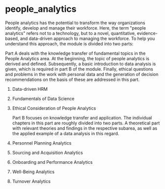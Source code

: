# people_analytics
People analytics has the potential to transform the way organizations identify, develop and manage their workforce. Here, the term "people analytics" refers not to a technology, but to a novel, quantitative, evidence-based, and data-driven approach to managing the workforce. To help you understand this approach, the module is divided into two parts:

  Part A deals with the knowledge transfer of fundamental topics in the People Analytics area. At the beginning, the topic of people analytics is derived and defined. Subsequently, a basic introduction to data analysis is given, which is required in part B of the module. Finally, ethical questions and problems in the work with personal data and the generation of decision recommendations on the basis of these are addressed in this part.


1. Data-driven HRM

2. Fundamentals of Data Science

3. Ethical Consideration of People Analytics

   Part B focuses on knowledge transfer and application. The individual chapters in this part are roughly divided into two parts. A theoretical part with relevant theories and findings in the respective subarea, as well as the applied example of a data analysis in this regard.


4. Personnel Planning Analytics

5. Sourcing and Acquisition Analytics

6. Onboarding and Performance Analytics

7. Well-Being Analytics

8. Turnover Analytics
